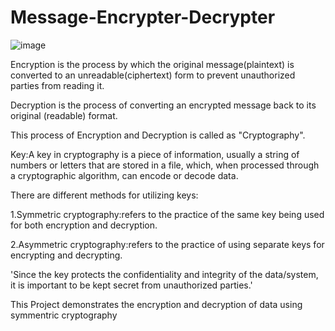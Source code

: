 # Message-Encrypter-Decrypter
  ![image](https://user-images.githubusercontent.com/66834219/116732591-a9ca4d80-aa08-11eb-8a0b-e0e595f7929a.png)

Encryption is the process by which the original message(plaintext) is converted to an unreadable(ciphertext) form to prevent unauthorized parties from reading it.

Decryption is the process of converting an encrypted message back to its original (readable) format.

This process of Encryption and Decryption is called as "Cryptography".

Key:A key in cryptography is a piece of information, usually a string of numbers or letters that are stored in a file, which, when processed through a cryptographic algorithm, can encode or decode data.

There are different methods for utilizing keys:

1.Symmetric cryptography:refers to the practice of the same key being used for both encryption and decryption.

2.Asymmetric cryptography:refers to the practice of using separate keys for encrypting and decrypting.

'Since the key protects the confidentiality and integrity of the data/system, it is important to be kept secret from unauthorized parties.'

This Project demonstrates the encryption and decryption of data using symmentric cryptography
